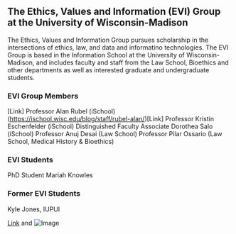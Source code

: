 ## The Ethics, Values and Information (EVI) Group at the University of Wisconsin-Madison

The Ethics, Values and Information Group pursues scholarship in the intersections of ethics, law, and data and informatino technologies.
The EVI Group is based in the Information School at the University of Wisconsin-Madison, and includes faculty and staff from the Law School, Bioethics and other departments as well as interested graduate and undergraduate students.   

### EVI Group Members

[Link]  Professor Alan Rubel (iSchool) (https://ischool.wisc.edu/blog/staff/rubel-alan/)[Link]
Professor Kristin Eschenfelder (iSchool)
Distinguished Faculty Associate Dorothea Salo (iSchool)
Professor Anuj Desai (Law School)
Professor Pilar Ossario (Law School, Medical History & Bioethics)

### EVI Students

PhD Student Mariah Knowles


### Former EVI Students
Kyle Jones, IUPUI 


[Link](url) and ![Image](src)

